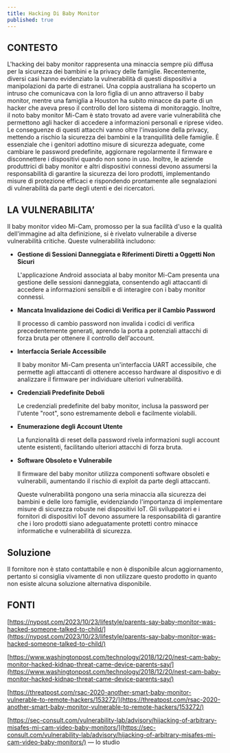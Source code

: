 ```yaml
---
title: Hacking Di Baby Monitor
published: true
---
```


## CONTESTO

L'hacking dei baby monitor rappresenta una minaccia sempre più diffusa per la sicurezza dei bambini e la privacy delle famiglie. Recentemente, diversi casi hanno evidenziato la vulnerabilità di questi dispositivi a manipolazioni da parte di estranei. Una coppia australiana ha scoperto un intruso che comunicava con la loro figlia di un anno attraverso il baby monitor, mentre una famiglia a Houston ha subito minacce da parte di un hacker che aveva preso il controllo del loro sistema di monitoraggio. Inoltre, il noto baby monitor Mi-Cam è stato trovato ad avere varie vulnerabilità che permettono agli hacker di accedere a informazioni personali e riprese video. Le conseguenze di questi attacchi vanno oltre l'invasione della privacy, mettendo a rischio la sicurezza dei bambini e la tranquillità delle famiglie. È essenziale che i genitori adottino misure di sicurezza adeguate, come cambiare le password predefinite, aggiornare regolarmente il firmware e disconnettere i dispositivi quando non sono in uso. Inoltre, le aziende produttrici di baby monitor e altri dispositivi connessi devono assumersi la responsabilità di garantire la sicurezza dei loro prodotti, implementando misure di protezione efficaci e rispondendo prontamente alle segnalazioni di vulnerabilità da parte degli utenti e dei ricercatori.

## LA VULNERABILITA’

Il baby monitor video Mi-Cam, promosso per la sua facilità d'uso e la qualità dell'immagine ad alta definizione, si è rivelato vulnerabile a diverse vulnerabilità critiche. Queste vulnerabilità includono:

- **Gestione di Sessioni Danneggiata e Riferimenti Diretti a Oggetti Non Sicuri**
    
    L'applicazione Android associata al baby monitor Mi-Cam presenta una gestione delle sessioni danneggiata, consentendo agli attaccanti di accedere a informazioni sensibili e di interagire con i baby monitor connessi.
    
- **Mancata Invalidazione dei Codici di Verifica per il Cambio Password**
    
    Il processo di cambio password non invalida i codici di verifica precedentemente generati, aprendo la porta a potenziali attacchi di forza bruta per ottenere il controllo dell'account.
    
- **Interfaccia Seriale Accessibile**
    
    Il baby monitor Mi-Cam presenta un'interfaccia UART accessibile, che permette agli attaccanti di ottenere accesso hardware al dispositivo e di analizzare il firmware per individuare ulteriori vulnerabilità.
    
- **Credenziali Predefinite Deboli**
    
    Le credenziali predefinite del baby monitor, inclusa la password per l'utente "root", sono estremamente deboli e facilmente violabili.
    
- **Enumerazione degli Account Utente**
    
    La funzionalità di reset della password rivela informazioni sugli account utente esistenti, facilitando ulteriori attacchi di forza bruta.
    
- **Software Obsoleto e Vulnerabile**
    
    Il firmware del baby monitor utilizza componenti software obsoleti e vulnerabili, aumentando il rischio di exploit da parte degli attaccanti.
    
    Queste vulnerabilità pongono una seria minaccia alla sicurezza dei bambini e delle loro famiglie, evidenziando l'importanza di implementare misure di sicurezza robuste nei dispositivi IoT. Gli sviluppatori e i fornitori di dispositivi IoT devono assumere la responsabilità di garantire che i loro prodotti siano adeguatamente protetti contro minacce informatiche e vulnerabilità di sicurezza.
    

## **Soluzione**

Il fornitore non è stato contattabile e non è disponibile alcun aggiornamento, pertanto si consiglia vivamente di non utilizzare questo prodotto in quanto non esiste alcuna soluzione alternativa disponibile.

## FONTI

[https://nypost.com/2023/10/23/lifestyle/parents-say-baby-monitor-was-hacked-someone-talked-to-child/](https://nypost.com/2023/10/23/lifestyle/parents-say-baby-monitor-was-hacked-someone-talked-to-child/)

[https://www.washingtonpost.com/technology/2018/12/20/nest-cam-baby-monitor-hacked-kidnap-threat-came-device-parents-say/](https://www.washingtonpost.com/technology/2018/12/20/nest-cam-baby-monitor-hacked-kidnap-threat-came-device-parents-say/)

[https://threatpost.com/rsac-2020-another-smart-baby-monitor-vulnerable-to-remote-hackers/153272/](https://threatpost.com/rsac-2020-another-smart-baby-monitor-vulnerable-to-remote-hackers/153272/)

[https://sec-consult.com/vulnerability-lab/advisory/hijacking-of-arbitrary-misafes-mi-cam-video-baby-monitors/](https://sec-consult.com/vulnerability-lab/advisory/hijacking-of-arbitrary-misafes-mi-cam-video-baby-monitors/)  — lo studio
